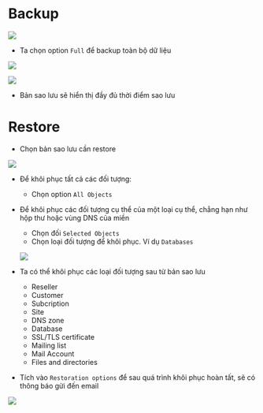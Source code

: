# Backup

![](./images/backup.png)

- Ta chọn option `Full` để backup toàn bộ dữ liệu

![](./images/backup1.png)

![](./images/backup2.png)

- Bản sao lưu sẽ hiển thị đầy đủ thời điểm sao lưu 

# Restore
- Chọn bản sao lưu cần restore 

![](./images/backup2.png)

- Để khôi phục tất cả các đối tượng:
	+ Chọn option `All Objects`

- Để khôi phục các đối tượng cụ thể của một loại cụ thể, chẳng hạn như hộp thư hoặc vùng DNS của miền
	+ Chọn đối `Selected Objects`
	+ Chọn loại đối tượng để khôi phục. Ví dụ `Databases`

	![](./images/res.png)
	
- Ta có thể khôi phục các loại đối tượng sau từ bản sao lưu 
	+ Reseller
	+ Customer
	+ Subcription
	+ Site 
	+ DNS zone
	+ Database
	+ SSL/TLS certificate
	+ Mailing list
	+ Mail Account
	+ Files and directories

- Tích vào `Restoration options` để sau quá trình khôi phục hoàn tất, sẽ có thông báo gửi đến email

![](./images/res1.png)

